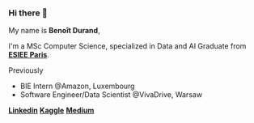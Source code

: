 ### Hi there 👋

My name is **Benoît Durand**,

I'm a MSc Computer Science, specialized in Data and AI Graduate from [**ESIEE Paris**](https://www.esiee.fr). 

Previously
  - BIE Intern @Amazon, Luxembourg
  - Software Engineer/Data Scientist @VivaDrive, Warsaw


[**Linkedin**](https://linkedin.com/in/benoît-durand/)
[**Kaggle**](https://www.kaggle.com/bdokkkk)
[**Medium**](https://medium.com/@bdurand)
